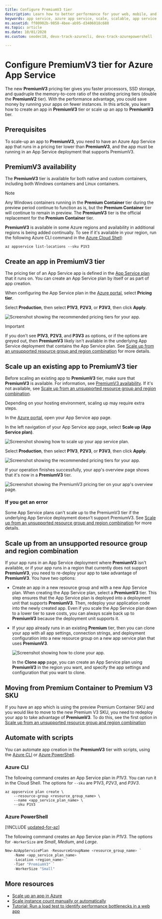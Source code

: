 ```yaml
---
title: Configure PremiumV3 tier
description: Learn how to better performance for your web, mobile, and API app in Azure App Service by scaling to the new PremiumV3 pricing tier.
keywords: app service, azure app service, scale, scalable, app service plan, app service cost
ms.assetid: ff00902b-9858-4bee-ab95-d3406018c688
ms.topic: article
ms.date: 10/01/2020
ms.custom: seodec18, devx-track-azurecli, devx-track-azurepowershell

---
```


# Configure PremiumV3 tier for Azure App Service

The new **PremiumV3** pricing tier gives you faster processors, SSD storage, and quadruple the memory-to-core ratio of the existing pricing tiers (double the **PremiumV2** tier). With the performance advantage, you could save money by running your apps on fewer instances. In this article, you learn how to create an app in **PremiumV3** tier or scale up an app to **PremiumV3** tier.

## Prerequisites

To scale-up an app to **PremiumV3**, you need to have an Azure App Service app that runs in a pricing tier lower than **PremiumV3**, and the app must be running in an App Service deployment that supports PremiumV3.

<a name="availability"></a>

## PremiumV3 availability

The **PremiumV3** tier is available for both native and custom containers, including both Windows containers and Linux containers.

> [!NOTE]
> Any Windows containers running in the **Premium Container** tier during the preview period continue to function as is, but the **Premium Container** tier will continue to remain in preview. The **PremiumV3** tier is the official replacement for the **Premium Container** tier. 

**PremiumV3** is available in some Azure regions and availability in additional regions is being added continually. To see if it's available in your region, run the following Azure CLI command in the [Azure Cloud Shell](../cloud-shell/overview.md):

```azurecli-interactive
az appservice list-locations --sku P1V3
```

<a name="create"></a>

## Create an app in PremiumV3 tier

The pricing tier of an App Service app is defined in the [App Service plan](overview-hosting-plans.md) that it runs on. You can create an App Service plan by itself or as part of app creation.

When configuring the App Service plan in the <a href="https://portal.azure.com" target="_blank">Azure portal</a>, select **Pricing tier**. 

Select **Production**, then select **P1V3**, **P2V3**, or **P3V3**, then click **Apply**.

![Screenshot showing the recommended pricing tiers for your app.](media/app-service-configure-premium-tier/scale-up-tier-select.png)

> [!IMPORTANT] 
> If you don't see **P1V3**, **P2V3**, and **P3V3** as options, or if the options are greyed out, then **PremiumV3** likely isn't available in the underlying App Service deployment that contains the App Service plan. See [Scale up from an unsupported resource group and region combination](#unsupported) for more details.

## Scale up an existing app to PremiumV3 tier

Before scaling an existing app to **PremiumV3** tier, make sure that **PremiumV3** is available. For information, see [PremiumV3 availability](#availability). If it's not available, see [Scale up from an unsupported resource group and region combination](#unsupported).

Depending on your hosting environment, scaling up may require extra steps. 

In the <a href="https://portal.azure.com" target="_blank">Azure portal</a>, open your App Service app page.

In the left navigation of your App Service app page, select **Scale up (App Service plan)**.

![Screenshot showing how to scale up your app service plan.](media/app-service-configure-premium-tier/scale-up-tier-portal.png)

Select **Production**, then select **P1V3**, **P2V3**, or **P3V3**, then click **Apply**.

![Screenshot showing the recommended pricing tiers for your app.](media/app-service-configure-premium-tier/scale-up-tier-select.png)

If your operation finishes successfully, your app's overview page shows that it's now in a **PremiumV3** tier.

![Screenshot showing the PremiumV3 pricing tier on your app's overview page.](media/app-service-configure-premium-tier/finished.png)

### If you get an error

Some App Service plans can't scale up to the PremiumV3 tier if the underlying App Service deployment doesn’t support PremiumV3. See [Scale up from an unsupported resource group and region combination](#unsupported) for more details.

<a name="unsupported"></a>

## Scale up from an unsupported resource group and region combination

If your app runs in an App Service deployment where **PremiumV3** isn't available, or if your app runs in a region that currently does not support **PremiumV3**, you need to re-deploy your app to take advantage of **PremiumV3**.  You have two options:

- Create an app in a new resource group and with a new App Service plan. When creating the App Service plan, select a **PremiumV3** tier. This step ensures that the App Service plan is deployed into a deployment unit that supports **PremiumV3**. Then, redeploy your application code into the newly created app. Even if you scale the App Service plan down to a lower tier to save costs, you can always scale back up to **PremiumV3** because the deployment unit supports it.
- If your app already runs in an existing **Premium** tier, then you can clone your app with all app settings, connection strings, and deployment configuration into a new resource group on a new app service plan that uses **PremiumV3**.

    ![Screenshot showing how to clone your app.](media/app-service-configure-premium-tier/clone-app.png)

    In the **Clone app** page, you can create an App Service plan using **PremiumV3** in the region you want, and specify the app settings and configuration that you want to clone.

## Moving from Premium Container to Premium V3 SKU

If you have an app which is using the preview Premium Container SKU and you would like to move to the new Premium V3 SKU, you need to redeploy your app to take advantage of **PremiumV3**. To do this, see the first option in [Scale up from an unsupported resource group and region combination](#scale-up-from-an-unsupported-resource-group-and-region-combination)

## Automate with scripts

You can automate app creation in the **PremiumV3** tier with scripts, using the [Azure CLI](/cli/azure/install-azure-cli) or [Azure PowerShell](/powershell/azure/).

### Azure CLI

The following command creates an App Service plan in _P1V3_. You can run it in the Cloud Shell. The options for `--sku` are P1V3, _P2V3_, and _P3V3_.

```azurecli-interactive
az appservice plan create \
    --resource-group <resource_group_name> \
    --name <app_service_plan_name> \
    --sku P1V3
```

### Azure PowerShell

[!INCLUDE [updated-for-az](../../includes/updated-for-az.md)]

The following command creates an App Service plan in _P1V3_. The options for `-WorkerSize` are _Small_, _Medium_, and _Large_.

```powershell
New-AzAppServicePlan -ResourceGroupName <resource_group_name> `
    -Name <app_service_plan_name> `
    -Location <region_name> `
    -Tier "PremiumV3" `
    -WorkerSize "Small"
```

## More resources

* [Scale up an app in Azure](manage-scale-up.md)
* [Scale instance count manually or automatically](../azure-monitor/autoscale/autoscale-get-started.md)
* [Tutorial: Run a load test to identify performance bottlenecks in a web app](../load-testing/tutorial-identify-bottlenecks-azure-portal.md)